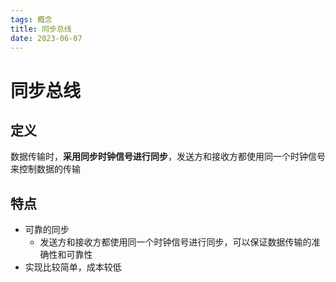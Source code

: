 ```yaml
---
tags: 概念
title: 同步总线
date: 2023-06-07
---
```

# 同步总线

## 定义

数据传输时，**采用同步时钟信号进行同步**，发送方和接收方都使用同一个时钟信号来控制数据的传输

## 特点

- 可靠的同步
	- 发送方和接收方都使用同一个时钟信号进行同步，可以保证数据传输的准确性和可靠性
- 实现比较简单，成本较低